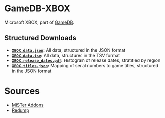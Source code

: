 # GameDB-XBOX
Microsoft XBOX, part of [GameDB](https://github.com/niemasd/GameDB).

## Structured Downloads
* **[`XBOX.data.json`](https://github.com/niemasd/GameDB-XBOX/releases/latest/download/XBOX.data.json):** All data, structured in the JSON format
* **[`XBOX.data.tsv`](https://github.com/niemasd/GameDB-XBOX/releases/latest/download/XBOX.data.tsv):** All data, structured in the TSV format
* **[`XBOX.release_dates.pdf`](https://github.com/niemasd/GameDB-XBOX/releases/latest/download/XBOX.release_dates.pdf):** Histogram of release dates, stratified by region
* **[`XBOX.titles.json`](https://github.com/niemasd/GameDB-XBOX/releases/latest/download/XBOX.titles.json):** Mapping of serial numbers to game titles, structured in the JSON format

# Sources
* [MiSTer Addons](https://misteraddons.com/)
* [Redump](http://redump.org)
